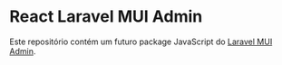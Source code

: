 # React Laravel MUI Admin

Este repositório contém um futuro package JavaScript do [Laravel MUI Admin](https://github.com/AranduTech/laravel-mui-admin).


